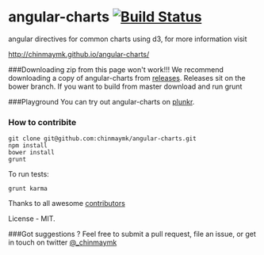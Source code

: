 angular-charts [![Build Status](https://travis-ci.org/chinmaymk/angular-charts.svg?branch=master)](https://travis-ci.org/chinmaymk/angular-charts)
==============

angular directives for common charts using d3, for more information visit

http://chinmaymk.github.io/angular-charts/

###Downloading zip from this page won't work!!!
We recommend downloading a copy of angular-charts from [releases](https://github.com/chinmaymk/angular-charts/releases).
Releases sit on the bower branch. If you want to build from master download and run grunt

###Playground
You can try out angular-charts on [plunkr](http://plnkr.co/edit/T9J7bz?p=preview).

### How to contribite

    git clone git@github.com:chinmaymk/angular-charts.git
    npm install
    bower install
    grunt

To run tests:

    grunt karma

Thanks to all awesome [contributors](https://github.com/chinmaymk/angular-charts/network/members)

License - MIT.

###Got suggestions ?
Feel free to submit a pull request, file an issue, or get in touch on twitter [@_chinmaymk](https://twitter.com/_chinmaymk)
